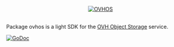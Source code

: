 <p align="center"><a href="https://godoc.org/github.com/whitedevops/ovhos"><img src="https://cloud.githubusercontent.com/assets/9503891/11653313/a2d910ba-9d9d-11e5-9cf9-cd306ddda976.png" alt="OVHOS" title="OVHOS"></a><br><br></p>

Package ovhos is a light SDK for the [OVH Object Storage](https://www.ovh.com/fr/cloud/storage/object-storage) service.

[![GoDoc](https://godoc.org/github.com/whitedevops/ovhos?status.svg)](https://godoc.org/github.com/whitedevops/ovhos)
